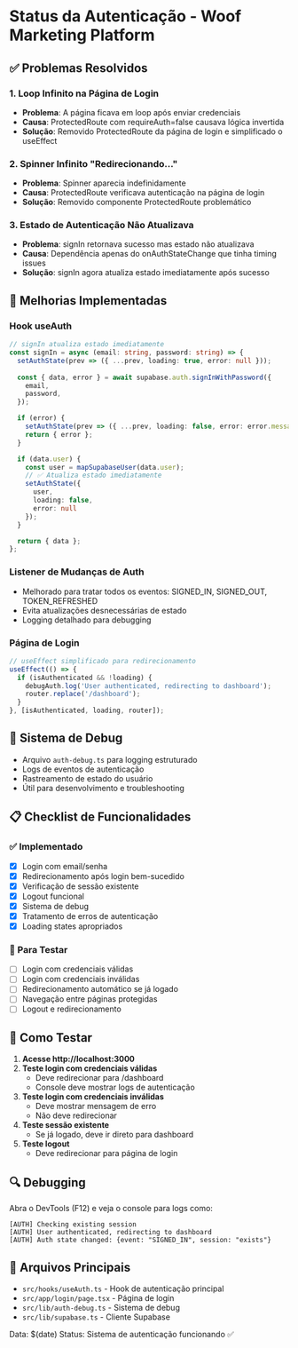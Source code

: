 # Status da Autenticação - Woof Marketing Platform

## ✅ Problemas Resolvidos

### 1. Loop Infinito na Página de Login
- **Problema**: A página ficava em loop após enviar credenciais
- **Causa**: ProtectedRoute com requireAuth=false causava lógica invertida
- **Solução**: Removido ProtectedRoute da página de login e simplificado o useEffect

### 2. Spinner Infinito "Redirecionando..."
- **Problema**: Spinner aparecia indefinidamente
- **Causa**: ProtectedRoute verificava autenticação na página de login
- **Solução**: Removido componente ProtectedRoute problemático

### 3. Estado de Autenticação Não Atualizava
- **Problema**: signIn retornava sucesso mas estado não atualizava
- **Causa**: Dependência apenas do onAuthStateChange que tinha timing issues
- **Solução**: signIn agora atualiza estado imediatamente após sucesso

## 🔧 Melhorias Implementadas

### Hook useAuth
```typescript
// signIn atualiza estado imediatamente
const signIn = async (email: string, password: string) => {
  setAuthState(prev => ({ ...prev, loading: true, error: null }));
  
  const { data, error } = await supabase.auth.signInWithPassword({
    email,
    password,
  });

  if (error) {
    setAuthState(prev => ({ ...prev, loading: false, error: error.message }));
    return { error };
  }

  if (data.user) {
    const user = mapSupabaseUser(data.user);
    // ✅ Atualiza estado imediatamente
    setAuthState({
      user,
      loading: false,
      error: null
    });
  }

  return { data };
};
```

### Listener de Mudanças de Auth
- Melhorado para tratar todos os eventos: SIGNED_IN, SIGNED_OUT, TOKEN_REFRESHED
- Evita atualizações desnecessárias de estado
- Logging detalhado para debugging

### Página de Login
```typescript
// useEffect simplificado para redirecionamento
useEffect(() => {
  if (isAuthenticated && !loading) {
    debugAuth.log('User authenticated, redirecting to dashboard');
    router.replace('/dashboard');
  }
}, [isAuthenticated, loading, router]);
```

## 🧪 Sistema de Debug
- Arquivo `auth-debug.ts` para logging estruturado
- Logs de eventos de autenticação
- Rastreamento de estado do usuário
- Útil para desenvolvimento e troubleshooting

## 📋 Checklist de Funcionalidades

### ✅ Implementado
- [x] Login com email/senha
- [x] Redirecionamento após login bem-sucedido
- [x] Verificação de sessão existente
- [x] Logout funcional
- [x] Sistema de debug
- [x] Tratamento de erros de autenticação
- [x] Loading states apropriados

### 🔄 Para Testar
- [ ] Login com credenciais válidas
- [ ] Login com credenciais inválidas
- [ ] Redirecionamento automático se já logado
- [ ] Navegação entre páginas protegidas
- [ ] Logout e redirecionamento

## 🎯 Como Testar

1. **Acesse http://localhost:3000**
2. **Teste login com credenciais válidas**
   - Deve redirecionar para /dashboard
   - Console deve mostrar logs de autenticação
3. **Teste login com credenciais inválidas**
   - Deve mostrar mensagem de erro
   - Não deve redirecionar
4. **Teste sessão existente**
   - Se já logado, deve ir direto para dashboard
5. **Teste logout**
   - Deve redirecionar para página de login

## 🔍 Debugging

Abra o DevTools (F12) e veja o console para logs como:
```
[AUTH] Checking existing session
[AUTH] User authenticated, redirecting to dashboard
[AUTH] Auth state changed: {event: "SIGNED_IN", session: "exists"}
```

## 📁 Arquivos Principais
- `src/hooks/useAuth.ts` - Hook de autenticação principal
- `src/app/login/page.tsx` - Página de login
- `src/lib/auth-debug.ts` - Sistema de debug
- `src/lib/supabase.ts` - Cliente Supabase

Data: $(date)
Status: Sistema de autenticação funcionando ✅
